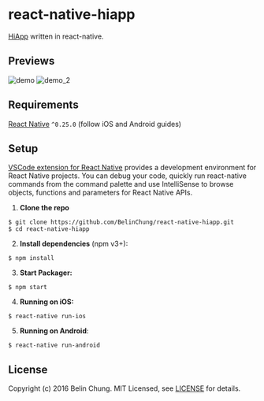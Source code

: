 # react-native-hiapp
[HiApp](https://github.com/BelinChung/HiApp) written in react-native.

## Previews

![demo](https://raw.githubusercontent.com/BelinChung/react-native-hiapp/master/DemoGifs/demo_v2.gif)
![demo_2](https://raw.githubusercontent.com/BelinChung/react-native-hiapp/master/DemoGifs/demo_v2_2.gif)

## Requirements

[React Native](http://facebook.github.io/react-native/docs/getting-started.html) `^0.25.0` (follow iOS and Android guides)

## Setup

[VSCode extension for React Native](https://github.com/Microsoft/vscode-react-native) provides a development environment for React Native projects. You can debug your code, quickly run react-native commands from the command palette and use IntelliSense to browse objects, functions and parameters for React Native APIs.

1. **Clone the repo**

  ```
  $ git clone https://github.com/BelinChung/react-native-hiapp.git
  $ cd react-native-hiapp
  ```

2. **Install dependencies** (npm v3+):

  ```
  $ npm install
  ```

3. **Start Packager:**

  ```
  $ npm start
  ```

4. **Running on iOS:**

  ```
  $ react-native run-ios
  ```
  
5. **Running on Android**:

  ```
  $ react-native run-android
  ```
## License

Copyright (c) 2016 Belin Chung. MIT Licensed, see [LICENSE](https://github.com/BelinChung/react-native-hiapp/blob/master/LICENSE) for details.

